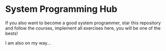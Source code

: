 # System Programming Hub

If you also want to become a good system programmer, star this repository and follow the courses, implement all exercises here, you will be one of the bests!


I am also on my way...
